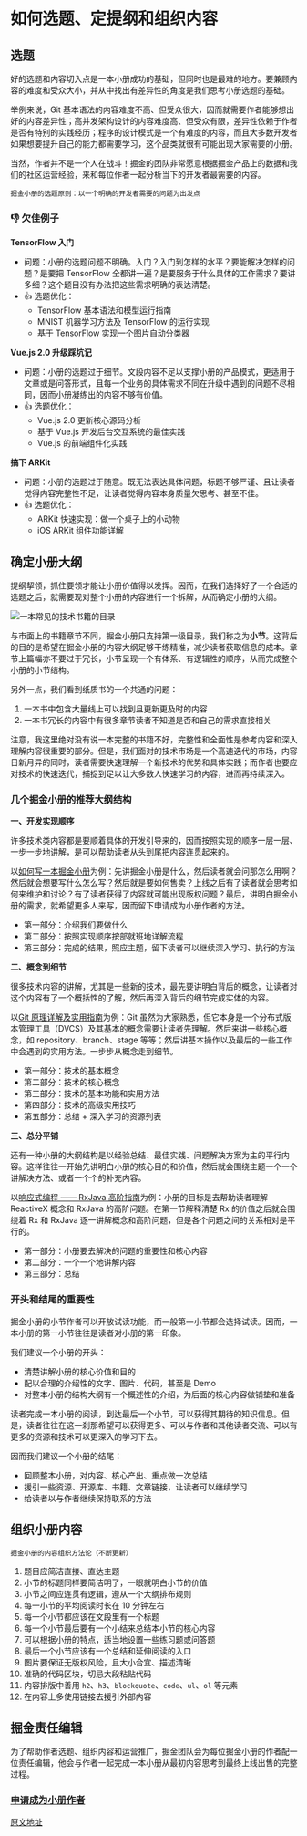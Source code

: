 # 如何选题、定提纲和组织内容

## 选题

好的选题和内容切入点是一本小册成功的基础，但同时也是最难的地方。要兼顾内容的难度和受众大小，并从中找出有差异性的角度是我们思考小册选题的基础。

举例来说，Git 基本语法的内容难度不高、但受众很大，因而就需要作者能够想出好的内容差异性；高并发架构设计的内容难度高、但受众有限，差异性依赖于作者是否有特别的实践经历；程序的设计模式是一个有难度的内容，而且大多数开发者如果想要提升自己的能力都需要学习，这个品类就很有可能出现大家需要的小册。

当然，作者并不是一个人在战斗！掘金的团队非常愿意根据掘金产品上的数据和我们的社区运营经验，来和每位作者一起分析当下的开发者最需要的内容。

```!
掘金小册的选题原则：以一个明确的开发者需要的问题为出发点
```

### 👎 欠佳例子

**TensorFlow 入门**

* 问题：小册的选题问题不明确。入门？入门到怎样的水平？要能解决怎样的问题？是要把 TensorFlow 全都讲一遍？是要服务于什么具体的工作需求？要讲多细？这个题目没有办法把这些需求明确的表达清楚。
* 👍 选题优化：
  * TensorFlow 基本语法和模型运行指南
  * MNIST 机器学习方法及 TensorFlow 的运行实现
  * 基于 TensorFlow 实现一个图片自动分类器

**Vue.js 2.0 升级踩坑记**

* 问题：小册的选题过于细节。文段内容不足以支撑小册的产品模式，更适用于文章或是问答形式，且每一个业务的具体需求不同在升级中遇到的问题不尽相同，因而小册凝练出的内容不够有价值。
* 👍 选题优化：
  * Vue.js 2.0 更新核心源码分析
  * 基于 Vue.js 开发后台交互系统的最佳实践
  * Vue.js 的前端组件化实践

**搞下 ARKit**

* 问题：小册的选题过于随意。既无法表达具体问题，标题不够严谨、且让读者觉得内容完整性不足，让读者觉得内容本身质量欠思考、甚至不佳。
* 👍 选题优化：
  * ARKit 快速实现：做一个桌子上的小动物
  * iOS ARKit 组件功能详解

## 确定小册大纲

提纲挈领，抓住要领才能让小册价值得以发挥。因而，在我们选择好了一个合适的选题之后，就需要现对整个小册的内容进行一个拆解，从而确定小册的大纲。

![一本常见的技术书籍的目录](https://p3-juejin.byteimg.com/tos-cn-i-k3u1fbpfcp/dda69d67bca543909cc39f8c935a62d9~tplv-k3u1fbpfcp-jj-mark:1512:0:0:0:q75.awebp)

与市面上的书籍章节不同，掘金小册只支持第一级目录，我们称之为**小节**。这背后的目的是希望在掘金小册的内容大纲足够干练精准，减少读者获取信息的成本。章节上篇幅亦不要过于冗长，小节呈现一个有体系、有逻辑性的顺序，从而完成整个小册的小节结构。

另外一点，我们看到纸质书的一个共通的问题：

1. 一本书中包含大量线上可以找到且更新更及时的内容
2. 一本书冗长的内容中有很多章节读者不知道是否和自己的需求直接相关

注意，我这里绝对没有说一本完整的书籍不好，完整性和全面性是参考内容和深入理解内容很重要的部分。但是，我们面对的技术市场是一个高速迭代的市场，内容日新月异的同时，读者需要快速理解一个新技术的优势和具体实践；而作者也要应对技术的快速迭代，捕捉到足以让大多数人快速学习的内容，进而再持续深入。

### 几个掘金小册的推荐大纲结构

**一、开发实现顺序**

许多技术类内容都是要顺着具体的开发引导来的，因而按照实现的顺序一层一层、一步一步地讲解，是可以帮助读者从头到尾把内容连贯起来的。

以[如何写一本掘金小册](https://juejin.cn/book/6844723704639782920 "https://juejin.cn/book/6844723704639782920")为例：先讲掘金小册是什么，然后读者就会问那怎么用啊？然后就会想要写什么怎么写？然后就是要如何售卖？上线之后有了读者就会思考如何来维护和讨论？有了读者获得了内容就可能出现版权问题？最后，讲明白掘金小册的需求，就希望更多人来写，因而留下申请成为小册作者的方法。

* 第一部分：介绍我们要做什么
* 第二部分：按照实现顺序按部就班地详解流程
* 第三部分：完成的结果，照应主题，留下读者可以继续深入学习、执行的方法

**二、概念到细节**

很多技术内容的讲解，尤其是一些新的技术，最先要讲明白背后的概念，让读者对这个内容有了一个概括性的了解，然后再深入背后的细节完成实体的内容。

以[Git 原理详解及实用指南](https://juejin.cn/book/6844733697996881928 "https://juejin.cn/book/6844733697996881928")为例：Git 虽然为大家熟悉，但它本身是一个分布式版本管理工具（DVCS）及其基本的概念需要让读者先理解。然后来讲一些核心概念，如 repository、branch、stage 等等；然后讲基本操作以及最后的一些工作中会遇到的实用方法。一步步从概念走到细节。

* 第一部分：技术的基本概念
* 第二部分：技术的核心概念
* 第三部分：技术的基本功能和实用方法
* 第四部分：技术的高级实用技巧
* 第五部分：总结 + 深入学习的资源列表

**三、总分平铺**

还有一种小册的大纲结构是以经验总结、最佳实践、问题解决方案为主的平行内容。这样往往一开始先讲明白小册的核心目的和价值，然后就会围绕主题一个一个讲解决方法、或者一个个的补充内容。

以[响应式编程 —— RxJava 高阶指南](https://juejin.cn/book/6844723714538340359 "https://juejin.cn/book/6844723714538340359")为例：小册的目标是去帮助读者理解 ReactiveX 概念和 RxJava 的高阶问题。在第一节解释清楚 Rx 的价值之后就会围绕着 Rx 和 RxJava 逐一讲解概念和高阶问题，但是各个问题之间的关系相对是平行的。

* 第一部分：小册要去解决的问题的重要性和核心内容
* 第二部分：一个一个地讲解内容
* 第三部分：总结

### 开头和结尾的重要性

掘金小册的小节作者可以开放试读功能，而一般第一小节都会选择试读。因而，一本小册的第一小节往往是读者对小册的第一印象。

我们建议一个小册的开头：

* 清楚讲解小册的核心价值和目的
* 配以合理的介绍性的文字、图片、代码，甚至是 Demo
* 对整本小册的结构大纲有一个概述性的介绍，为后面的核心内容做铺垫和准备

读者完成一本小册的阅读，到达最后一个小节，可以获得其期待的知识信息。但是，读者往往在这一刹那希望可以获得更多、可以与作者和其他读者交流、可以有更多的资源和技术可以更深入的学习下去。

因而我们建议一个小册的结尾：

* 回顾整本小册，对内容、核心产出、重点做一次总结
* 援引一些资源、开源库、书籍、文章链接，让读者可以继续学习
* 给读者以与作者继续保持联系的方法

## 组织小册内容

```!
掘金小册的内容组织方法论（不断更新）
```

1. 题目应简洁直接、直达主题
2. 小节的标题同样要简洁明了，一眼就明白小节的价值
3. 小节之间应连贯有逻辑，遵从一个大纲排布规则
4. 每一小节的平均阅读时长在 10 分钟左右
5. 每一个小节都应该在文段里有一个标题
6. 每一个小节最后要有一个小结来总结本小节的核心内容
7. 可以根据小册的特点，适当地设置一些练习题或问答题
8. 最后一个小节应该有一个总结和延伸阅读的入口
9. 图片要保证无版权风险，且大小合宜、描述清晰
10. 准确的代码区块，切忌大段粘贴代码
11. 内容排版中善用 `h2`、`h3`、`blockquote`、`code`、`ul`、`ol` 等元素
12. 在内容上多使用链接去援引外部内容

## 掘金责任编辑

为了帮助作者选题、组织内容和运营推广，掘金团队会为每位掘金小册的作者配一位责任编辑，他会与作者一起完成一本小册从最初内容思考到最终上线出售的完整过程。

### [申请成为小册作者](https://sourl.co/zDEMwJ "https://sourl.co/zDEMwJ")

[原文地址](https://juejin.cn/book/6844723704639782920/section/6844723704753029134)